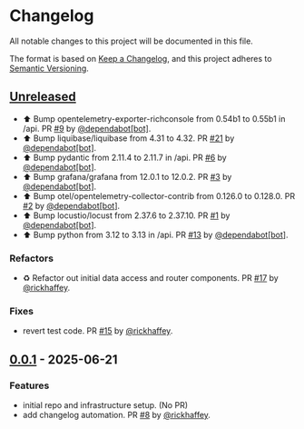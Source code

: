 # Changelog

All notable changes to this project will be documented in this file.

The format is based on [Keep a Changelog](https://keepachangelog.com/en/1.1.0/),
and this project adheres to [Semantic Versioning](https://semver.org/spec/v2.0.0.html).

## [Unreleased]

* ⬆ Bump opentelemetry-exporter-richconsole from 0.54b1 to 0.55b1 in /api. PR [#9](https://github.com/rickhaffey/lloyd/pull/9) by [@dependabot[bot]](https://github.com/apps/dependabot).
* ⬆ Bump liquibase/liquibase from 4.31 to 4.32. PR [#21](https://github.com/rickhaffey/lloyd/pull/21) by [@dependabot[bot]](https://github.com/apps/dependabot).
* ⬆ Bump pydantic from 2.11.4 to 2.11.7 in /api. PR [#6](https://github.com/rickhaffey/lloyd/pull/6) by [@dependabot[bot]](https://github.com/apps/dependabot).
* ⬆ Bump grafana/grafana from 12.0.1 to 12.0.2. PR [#3](https://github.com/rickhaffey/lloyd/pull/3) by [@dependabot[bot]](https://github.com/apps/dependabot).
* ⬆ Bump otel/opentelemetry-collector-contrib from 0.126.0 to 0.128.0. PR [#2](https://github.com/rickhaffey/lloyd/pull/2) by [@dependabot[bot]](https://github.com/apps/dependabot).
* ⬆ Bump locustio/locust from 2.37.6 to 2.37.10. PR [#1](https://github.com/rickhaffey/lloyd/pull/1) by [@dependabot[bot]](https://github.com/apps/dependabot).
* ⬆ Bump python from 3.12 to 3.13 in /api. PR [#13](https://github.com/rickhaffey/lloyd/pull/13) by [@dependabot[bot]](https://github.com/apps/dependabot).

### Refactors

* ♻️ Refactor out initial data access and router components. PR [#17](https://github.com/rickhaffey/lloyd/pull/17) by [@rickhaffey](https://github.com/rickhaffey).

### Fixes

* revert test code. PR [#15](https://github.com/rickhaffey/lloyd/pull/15) by [@rickhaffey](https://github.com/rickhaffey).

## [0.0.1] - 2025-06-21

### Features

* initial repo and infrastructure setup. (No PR)
* add changelog automation. PR [#8](https://github.com/rickhaffey/lloyd/pull/8) by [@rickhaffey](https://github.com/rickhaffey).

[unreleased]: https://github.com/rickhaffey/lloyd/compare/v0.0.1...HEAD
[0.0.1]: https://github.com/rickhaffey/lloyd/compare/v.0.0.0...v0.0.1

